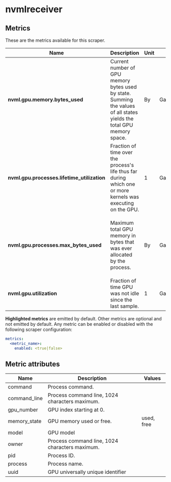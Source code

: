 [comment]: <> (Code generated by mdatagen. DO NOT EDIT.)

# nvmlreceiver

## Metrics

These are the metrics available for this scraper.

| Name | Description | Unit | Type | Attributes |
| ---- | ----------- | ---- | ---- | ---------- |
| **nvml.gpu.memory.bytes_used** | Current number of GPU memory bytes used by state. Summing the values of all states yields the total GPU memory space. | By | Gauge(Int) | <ul> <li>model</li> <li>gpu_number</li> <li>uuid</li> <li>memory_state</li> </ul> |
| **nvml.gpu.processes.lifetime_utilization** | Fraction of time over the process's life thus far during which one or more kernels was executing on the GPU. | 1 | Gauge(Double) | <ul> <li>model</li> <li>gpu_number</li> <li>uuid</li> <li>pid</li> <li>process</li> <li>command</li> <li>command_line</li> <li>owner</li> </ul> |
| **nvml.gpu.processes.max_bytes_used** | Maximum total GPU memory in bytes that was ever allocated by the process. | By | Gauge(Int) | <ul> <li>model</li> <li>gpu_number</li> <li>uuid</li> <li>pid</li> <li>process</li> <li>command</li> <li>command_line</li> <li>owner</li> </ul> |
| **nvml.gpu.utilization** | Fraction of time GPU was not idle since the last sample. | 1 | Gauge(Double) | <ul> <li>model</li> <li>gpu_number</li> <li>uuid</li> </ul> |

**Highlighted metrics** are emitted by default. Other metrics are optional and not emitted by default.
Any metric can be enabled or disabled with the following scraper configuration:

```yaml
metrics:
  <metric_name>:
    enabled: <true|false>
```

## Metric attributes

| Name | Description | Values |
| ---- | ----------- | ------ |
| command | Process command. |  |
| command_line | Process command line, 1024 characters maximum. |  |
| gpu_number | GPU index starting at 0. |  |
| memory_state | GPU memory used or free. | used, free |
| model | GPU model |  |
| owner | Process command line, 1024 characters maximum. |  |
| pid | Process ID. |  |
| process | Process name. |  |
| uuid | GPU universally unique identifier |  |
